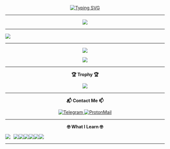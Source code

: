 <p align="center">
<a href="https://git.io/typing-svg"><img src="https://readme-typing-svg.demolab.com?font=Red+Hat+Text&pause=1000&color=ED743B&center=true&width=435&lines=Hallo+my+name+ovin;Web+Developer+%7C+Bots+%7C+Android+Technican" alt="Typing SVG" /></a>
</p>

---

<p align="center">
  <img src ="https://github-readme-stats.vercel.app/api?username=vincreator&show_icons=true&count_private=true&theme=darcula&hide_border=true&hide=issues,contribs&include_all_commits=true&bg_color=00000000">

---

  <img src ="https://github-readme-stats.vercel.app/api/top-langs/?username=vincreator&layout=compact&hide_border=true&theme=darcula&bg_color=00000000&langs_count=10&hide=jupyter%20notebook,tex,css,php">
</p>

---

<p align="center">
<img src ="https://komarev.com/ghpvc/?username=vincreator&style=flat-square&color=red">
</p>
<p align="center">
   <img src ="https://media4.giphy.com/media/3otPoLEMiwPMpqJcly/giphy.gif">
</p>

---

<p align="center">
<b>🏆 Trophy 🏆</b>
</p>
<p align="center">
   <img src ="https://github-profile-trophy.vercel.app/?username=vincreator&row=2&column=3">
</p>

---

<p align="center"><b>📬 Contact Me 📫</b></p>
   <p align="center">
     <a href='https://t.me/oViNc'>
       <img src='https://img.shields.io/badge/Telegram-2CA5E0?style=for-the-badge&logo=telegram&logoColor=white' alt='Telegram' />
     </a>
     <a href='mailto:ovinc@pm.me'>
       <img src='https://img.shields.io/badge/ProtonMail-8B89CC?style=for-the-badge&logo=protonmail&logoColor=white' alt='ProtonMail' />
     </a>
   </p>

---

   <p align="center"><b>🤓 What I Learn 🤓</b></p>
   <div style="display: flex;">
     <img src="https://img.shields.io/badge/-HTML5-%23E44D27?style=flat-square&logo=html5&logoColor=ffffff" style="margin-right: 10px;">
     <img src="https://img.shields.io/badge/-CSS3-%231572B6?style=flat-square&logo=css3">
     <img src ="https://img.shields.io/badge/-JavaScript-%23F7DF1C?style=flat-square&logo=javascript&logoColor=000000&labelColor=%23F7DF1C&color=%23FFCE5A">
     <img src ="https://img.shields.io/badge/-TypeScript-007ACC?style=flat-square&logo=typescript&logoColor=white">
     <img src ="https://img.shields.io/badge/Python-14354C?style=flat-square&logo=python&logoColor=white">
     <img src ="https://img.shields.io/badge/PHP-777BB4?style=flat-square&logo=php&logoColor=white">
     <img src ="https://img.shields.io/badge/Bootstrap-563D7C?style=flat-square&logo=bootstrap&logoColor=white">
   </div>

---


